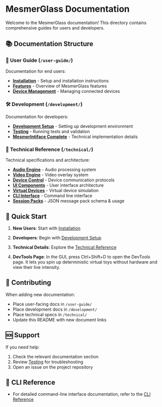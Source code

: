 # MesmerGlass Documentation

Welcome to the MesmerGlass documentation! This directory contains comprehensive guides for users and developers.

## 📚 Documentation Structure

### 📖 User Guide (`/user-guide/`)
Documentation for end users:
- **[Installation](user-guide/installation.md)** - Setup and installation instructions
- **[Features](user-guide/features.md)** - Overview of MesmerGlass features
- **[Device Management](user-guide/device-management.md)** - Managing connected devices

### 🛠️ Development (`/development/`)
Documentation for developers:
- **[Development Setup](development/dev-setup.md)** - Setting up development environment
- **[Testing](development/testing.md)** - Running tests and validation
- **[MesmerIntiface Complete](development/mesmerintiface-complete.md)** - Technical implementation details

### 🔧 Technical Reference (`/technical/`)
Technical specifications and architecture:
- **[Audio Engine](technical/audio-engine.md)** - Audio processing system
- **[Video Engine](technical/video-engine.md)** - Video overlay system
- **[Device Control](technical/device-control.md)** - Device communication protocols
- **[UI Components](technical/ui-components.md)** - User interface architecture
- **[Virtual Devices](technical/virtual-devices.md)** - Virtual device simulation
- **[CLI Interface](technical/cli-interface.md)** - Command line interface
- **[Session Packs](technical/sessions.md)** - JSON message pack schema & usage

## 🚀 Quick Start

1. **New Users**: Start with [Installation](user-guide/installation.md)
2. **Developers**: Begin with [Development Setup](development/dev-setup.md)
3. **Technical Details**: Explore the [Technical Reference](technical/)

4. **DevTools Page**: In the GUI, press Ctrl+Shift+D to open the DevTools page. It lets you spin up deterministic virtual toys without hardware and view their live intensity.

## 📝 Contributing

When adding new documentation:
- Place user-facing docs in `/user-guide/`
- Place development docs in `/development/`
- Place technical specs in `/technical/`
- Update this README with new document links

## 🆘 Support

If you need help:
1. Check the relevant documentation section
2. Review [Testing](development/testing.md) for troubleshooting
3. Open an issue on the project repository

## 📜 CLI Reference

- For detailed command-line interface documentation, refer to the [CLI Reference](../docs/cli.md)

